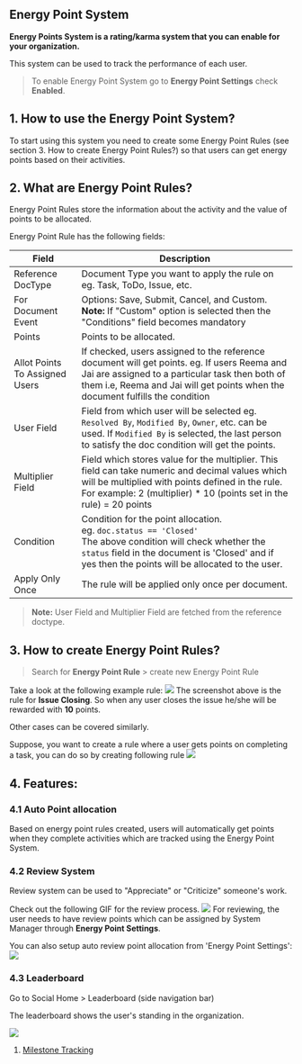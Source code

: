 ## Energy Point System

**Energy Points System is a rating/karma system that you can enable for your organization.**

This system can be used to track the performance of each user.

> To enable Energy Point System go to **Energy Point Settings** check **Enabled**.

## 1\. How to use the Energy Point System?

To start using this system you need to create some Energy Point Rules (see section 3. How to create Energy Point Rules?) so that users can get energy points based on their activities.

## 2\. What are Energy Point Rules?

Energy Point Rules store the information about the activity and the value of points to be allocated.

Energy Point Rule has the following fields:

| Field | Description |
| --- | --- |
| Reference DocType | Document Type you want to apply the rule on eg. Task, ToDo, Issue, etc. |
| For Document Event | Options: Save, Submit, Cancel, and Custom.  <br>**Note:** If "Custom" option is selected then the "Conditions" field becomes mandatory |
| Points | Points to be allocated. |
| Allot Points To Assigned Users | If checked, users assigned to the reference document will get points. eg. If users Reema and Jai are assigned to a particular task then both of them i.e, Reema and Jai will get points when the document fulfills the condition |
| User Field | Field from which user will be selected eg. `Resolved By`, `Modified By`, `Owner`, etc. can be used. If `Modified By` is selected, the last person to satisfy the doc condition will get the points. |
| Multiplier Field | Field which stores value for the multiplier. This field can take numeric and decimal values which will be multiplied with points defined in the rule.  <br>For example: 2 (multiplier) \* 10 (points set in the rule) = 20 points |
| Condition | Condition for the point allocation.  <br>eg. `doc.status == 'Closed'`  <br>The above condition will check whether the `status` field in the document is 'Closed' and if yes then the points will be allocated to the user. |
| Apply Only Once | The rule will be applied only once per document. |

> **Note:** User Field and Multiplier Field are fetched from the reference doctype.

## 3\. How to create Energy Point Rules?

> Search for **Energy Point Rule** > create new Energy Point Rule

Take a look at the following example rule: ![](https://docs.erpnext.com/files/issue-closed-rule.png) The screenshot above is the rule for **Issue Closing**. So when any user closes the issue he/she will be rewarded with **10** points.

Other cases can be covered similarly.

Suppose, you want to create a rule where a user gets points on completing a task, you can do so by creating following rule ![](https://docs.erpnext.com/files/task-complete-rule.png)

## 4\. Features:

### 4.1 Auto Point allocation

Based on energy point rules created, users will automatically get points when they complete activities which are tracked using the Energy Point System.

### 4.2 Review System

Review system can be used to "Appreciate" or "Criticize" someone's work.

Check out the following GIF for the review process. ![](https://docs.erpnext.com/files/review-system.gif) For reviewing, the user needs to have review points which can be assigned by System Manager through **Energy Point Settings**.

You can also setup auto review point allocation from 'Energy Point Settings': ![](https://docs.erpnext.com/files/auto-review-point-allocation.png)

### 4.3 Leaderboard

Go to Social Home > Leaderboard (side navigation bar)

The leaderboard shows the user's standing in the organization.

![](https://docs.erpnext.com/files/leaderboard.png)

1.  [Milestone Tracking](https://docs.erpnext.com/docs/v13/user/manual/en/automation/milestone-tracker)